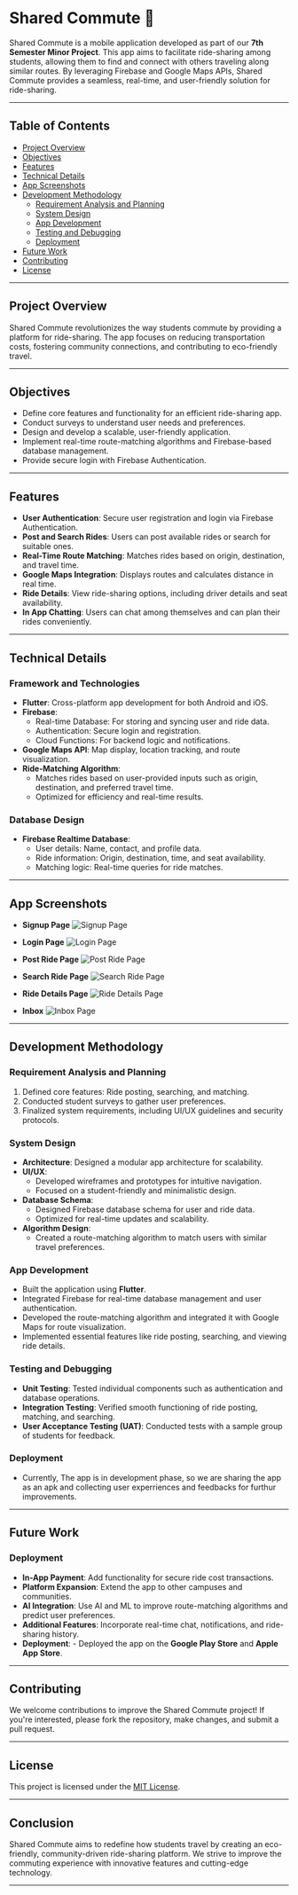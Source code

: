 # Shared Commute 🚗

Shared Commute is a mobile application developed as part of our **7th Semester Minor Project**. This app aims to facilitate ride-sharing among students, allowing them to find and connect with others traveling along similar routes. By leveraging Firebase and Google Maps APIs, Shared Commute provides a seamless, real-time, and user-friendly solution for ride-sharing.

---

## Table of Contents

- [Project Overview](#project-overview)
- [Objectives](#objectives)
- [Features](#features)
- [Technical Details](#technical-details)
- [App Screenshots](#app-screenshots)
- [Development Methodology](#development-methodology)
  - [Requirement Analysis and Planning](#requirement-analysis-and-planning)
  - [System Design](#system-design)
  - [App Development](#app-development)
  - [Testing and Debugging](#testing-and-debugging)
  - [Deployment](#deployment)
- [Future Work](#future-work)
- [Contributing](#contributing)
- [License](#license)

---

## Project Overview

Shared Commute revolutionizes the way students commute by providing a platform for ride-sharing. The app focuses on reducing transportation costs, fostering community connections, and contributing to eco-friendly travel.

---

## Objectives

- Define core features and functionality for an efficient ride-sharing app.
- Conduct surveys to understand user needs and preferences.
- Design and develop a scalable, user-friendly application.
- Implement real-time route-matching algorithms and Firebase-based database management.
- Provide secure login with Firebase Authentication.

---

## Features

- **User Authentication**: Secure user registration and login via Firebase Authentication.
- **Post and Search Rides**: Users can post available rides or search for suitable ones.
- **Real-Time Route Matching**: Matches rides based on origin, destination, and travel time.
- **Google Maps Integration**: Displays routes and calculates distance in real time.
- **Ride Details**: View ride-sharing options, including driver details and seat availability.
- **In App Chatting**: Users can chat among themselves and can plan their rides conveniently.

---

## Technical Details

### Framework and Technologies

- **Flutter**: Cross-platform app development for both Android and iOS.
- **Firebase**:
  - Real-time Database: For storing and syncing user and ride data.
  - Authentication: Secure login and registration.
  - Cloud Functions: For backend logic and notifications.
- **Google Maps API**: Map display, location tracking, and route visualization.
- **Ride-Matching Algorithm**:
  - Matches rides based on user-provided inputs such as origin, destination, and preferred travel time.
  - Optimized for efficiency and real-time results.

### Database Design

- **Firebase Realtime Database**:
  - User details: Name, contact, and profile data.
  - Ride information: Origin, destination, time, and seat availability.
  - Matching logic: Real-time queries for ride matches.

---

## App Screenshots

- **Signup Page**
  ![Signup  Page](./screenshots/signup.jpeg)

- **Login Page**
  ![Login Page](./screenshots/login.jpeg)

- **Post Ride Page**
  ![Post Ride Page](./screenshots/Find_rides.jpeg)

- **Search Ride Page**
  ![Search Ride Page](./screenshots/two_points_on_map.jpeg)

- **Ride Details Page**
  ![Ride Details Page](./screenshots/available_ride.jpeg)

- **Inbox**
  ![Inbox Page](./screenshots/chatbox.jpeg)

---

## Development Methodology

### Requirement Analysis and Planning

1. Defined core features: Ride posting, searching, and matching.
2. Conducted student surveys to gather user preferences.
3. Finalized system requirements, including UI/UX guidelines and security protocols.

### System Design

- **Architecture**: Designed a modular app architecture for scalability.
- **UI/UX**:
  - Developed wireframes and prototypes for intuitive navigation.
  - Focused on a student-friendly and minimalistic design.
- **Database Schema**:
  - Designed Firebase database schema for user and ride data.
  - Optimized for real-time updates and scalability.
- **Algorithm Design**:
  - Created a route-matching algorithm to match users with similar travel preferences.

### App Development

- Built the application using **Flutter**.
- Integrated Firebase for real-time database management and user authentication.
- Developed the route-matching algorithm and integrated it with Google Maps for route visualization.
- Implemented essential features like ride posting, searching, and viewing ride details.

### Testing and Debugging

- **Unit Testing**: Tested individual components such as authentication and database operations.
- **Integration Testing**: Verified smooth functioning of ride posting, matching, and searching.
- **User Acceptance Testing (UAT)**: Conducted tests with a sample group of students for feedback.

### Deployment

- Currently, The app is in development phase, so we are sharing the app as an apk and collecting user experriences and feedbacks for furthur improvements.

---

## Future Work

### Deployment

- **In-App Payment**: Add functionality for secure ride cost transactions.
- **Platform Expansion**: Extend the app to other campuses and communities.
- **AI Integration**: Use AI and ML to improve route-matching algorithms and predict user preferences.
- **Additional Features**: Incorporate real-time chat, notifications, and ride-sharing history.
- **Deployment**: - Deployed the app on the **Google Play Store** and **Apple App Store**.

---

## Contributing

We welcome contributions to improve the Shared Commute project! If you're interested, please fork the repository, make changes, and submit a pull request.

---

## License

This project is licensed under the [MIT License](./LICENSE).

---

## Conclusion

Shared Commute aims to redefine how students travel by creating an eco-friendly, community-driven ride-sharing platform. We strive to improve the commuting experience with innovative features and cutting-edge technology.

---
